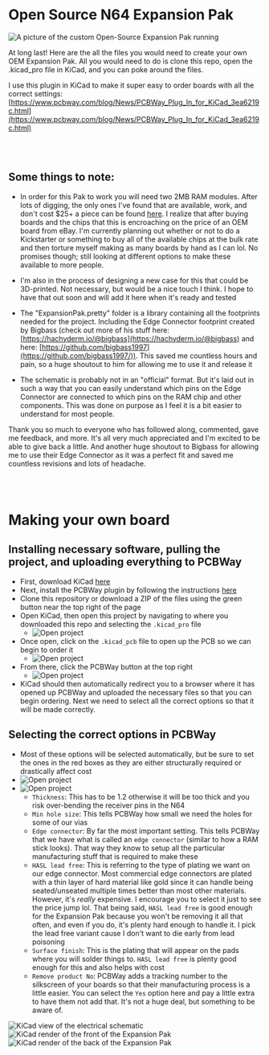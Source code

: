 # Open Source N64 Expansion Pak

![A picture of the custom Open-Source Expansion Pak running](https://github.com/MasonStooksbury/Open-Source-N64-Expansion-Pak/blob/main/pictures/Itdo.png?raw=true)

At long last! Here are the all the files you would need to create your own OEM Expansion Pak. All you would need to do is clone this repo, open the .kicad_pro file in KiCad, and you can poke around the files.

I use this plugin in KiCad to make it super easy to order boards with all the correct settings: [https://www.pcbway.com/blog/News/PCBWay_Plug_In_for_KiCad_3ea6219c.html](https://www.pcbway.com/blog/News/PCBWay_Plug_In_for_KiCad_3ea6219c.html)

<br>
<br>

## Some things to note:

 - In order for this Pak to work you will need two 2MB RAM modules. After lots of digging, the only ones I've found that are available, work, and don't cost $25+ a piece can be found [here](https://www.questcomp.com/part/4/upd488170lg6-a60/412376032?utm_source=findchips&utm_medium=industry-cpc&utm_term=upd488170lg6-a60&utm_content=standardpricing&utm_campaign=aktype0). I realize that after buying boards and the chips that this is encroaching on the price of an OEM board from eBay. I'm currently planning out whether or not to do a Kickstarter or something to buy all of the available chips at the bulk rate and then torture myself making as many boards by hand as I can lol. No promises though; still looking at different options to make these available to more people.

 - I'm also in the process of designing a new case for this that could be 3D-printed. Not necessary, but would be a nice touch I think. I hope to have that out soon and will add it here when it's ready and tested

 - The "ExpansionPak.pretty" folder is a library containing all the footprints needed for the project. Including the Edge Connector footprint created by Bigbass (check out more of his stuff here: [https://hachyderm.io/@bigbass](https://hachyderm.io/@bigbass) and here: [https://github.com/bigbass1997](https://github.com/bigbass1997/)). This saved me countless hours and pain, so a huge shoutout to him for allowing me to use it and release it

 - The schematic is probably not in an "official" format. But it's laid out in such a way that you can easily understand which pins on the Edge Connector are connected to which pins on the RAM chip and other components. This was done on purpose as I feel it is a bit easier to understand for most people.

Thank you so much to everyone who has followed along, commented, gave me feedback, and more. It's all very much appreciated and I'm excited to be able to give back a little. And another huge shoutout to Bigbass for allowing me to use their Edge Connector as it was a perfect fit and saved me countless revisions and lots of headache.

<br>
<br>

# Making your own board

## Installing necessary software, pulling the project, and uploading everything to PCBWay
 - First, download KiCad [here](https://www.kicad.org/download/)
 - Next, install the PCBWay plugin by following the instructions [here](https://www.pcbway.com/blog/News/PCBWay_Plug_In_for_KiCad_3ea6219c.html)
 - Clone this repository or download a ZIP of the files using the green button near the top right of the page
 - Open KiCad, then open this project by navigating to where you downloaded this repo and selecting the `.kicad_pro` file
   - ![Open project](https://github.com/MasonStooksbury/Open-Source-N64-Expansion-Pak/blob/main/pictures/instructions-01.png?raw=true)
 - Once open, click on the `.kicad_pcb` file to open up the PCB so we can begin to order it
   - ![Open project](https://github.com/MasonStooksbury/Open-Source-N64-Expansion-Pak/blob/main/pictures/instructions-02.png?raw=true)
 - From there, click the PCBWay button at the top right
   - ![Open project](https://github.com/MasonStooksbury/Open-Source-N64-Expansion-Pak/blob/main/pictures/instructions-03.png?raw=true)
 - KiCad should then automatically redirect you to a browser where it has opened up PCBWay and uploaded the necessary files so that you can begin ordering. Next we need to select all the correct options so that it will be made correctly.

## Selecting the correct options in PCBWay
 - Most of these options will be selected automatically, but be sure to set the ones in the red boxes as they are either structurally required or drastically affect cost
 - ![Open project](https://github.com/MasonStooksbury/Open-Source-N64-Expansion-Pak/blob/main/pictures/instructions-04.png?raw=true)
 - ![Open project](https://github.com/MasonStooksbury/Open-Source-N64-Expansion-Pak/blob/main/pictures/instructions-05.png?raw=true)
   - `Thickness`: This has to be 1.2 otherwise it will be too thick and you risk over-bending the receiver pins in the N64 
   - `Min hole size`: This tells PCBWay how small we need the holes for some of our vias
   - `Edge connector`: By far the most important setting. This tells PCBWay that we have what is called an `edge connector` (similar to how a RAM stick looks). That way they know to setup all the particular manufacturing stuff that is required to make these
   - `HASL lead free`: This is referring to the type of plating we want on our edge connector. Most commercial edge connectors are plated with a thin layer of hard material like gold since it can handle being seated/unseated multiple times better than most other materials. However, it's *really* expensive. I encourage you to select it just to see the price jump lol. That being said, `HASL lead free` is good enough for the Expansion Pak because you won't be removing it all that often, and even if you do, it's plenty hard enough to handle it. I pick the lead free variant cause I don't want to die early from lead poisoning
   - `Surface finish`: This is the plating that will appear on the pads where you will solder things to. `HASL lead free` is plenty good enough for this and also helps with cost
   - `Remove product No`: PCBWay adds a tracking number to the silkscreen of your boards so that their manufacturing process is a little easier. You can select the `Yes` option here and pay a little extra to have them not add that. It's not a huge deal, but something to be aware of.

![KiCad view of the electrical schematic](https://github.com/MasonStooksbury/Open-Source-N64-Expansion-Pak/blob/main/pictures/schematic.png?raw=true)
![KiCad render of the front of the Expansion Pak](https://github.com/MasonStooksbury/Open-Source-N64-Expansion-Pak/blob/main/pictures/front.png?raw=true)
![KiCad render of the back of the Expansion Pak](https://github.com/MasonStooksbury/Open-Source-N64-Expansion-Pak/blob/main/pictures/back.png?raw=true)
